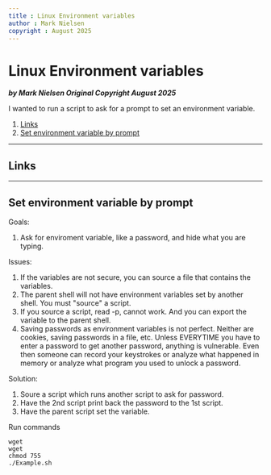 ```yaml
---
title : Linux Environment variables
author : Mark Nielsen
copyright : August 2025
---
```



 Linux Environment variables
==============================

_**by Mark Nielsen
Original Copyright August 2025**_

I wanted to run a script to ask for a prompt to set an environment variable. 

1. [Links](#links)
2. [Set environment variable by prompt](#s)

* * *

<a name=links></a>Links
-----

* * *
<a name=mul></a>Set environment variable by prompt
-----

Goals:
1. Ask for enviroment variable, like a password, and hide what you are typing.

Issues:
1. If the variables are not secure, you can source
a file that contains the variables.
2. The parent shell will not have environment variables set by another shell.
You must "source" a script.
3. If you source a script, read -p, cannot work. And you can export the
variable to the parent shell.
4. Saving passwords as environment variables is not perfect. Neither are
cookies, saving passwords in a file, etc. Unless EVERYTIME you have to enter
a password to get another password, anything is vulnerable. Even then someone
can record your keystrokes or analyze what happened in memory or analyze
what program you used to unlock a password. 


Solution:
1. Soure a script which runs another script to ask for password.
2. Have the 2nd script print back the password to the 1st script.
3. Have the parent script set the variable.

Run commands

```
wget
wget
chmod 755
./Example.sh
```